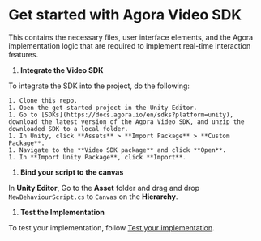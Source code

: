 # Get started with Agora Video SDK

This contains the necessary files, user interface elements, and the Agora implementation logic that are required to implement real-time interaction features.

1. **Integrate the Video SDK**

To integrate the SDK into the project, do the following:

    1. Clone this repo.
    1. Open the get-started project in the Unity Editor.
    1. Go to [SDKs](https://docs.agora.io/en/sdks?platform=unity), download the latest version of the Agora Video SDK, and unzip the downloaded SDK to a local folder.
    1. In Unity, click **Assets** > **Import Package** > **Custom Package**.
    1. Navigate to the **Video SDK package** and click **Open**.
    1. In **Import Unity Package**, click **Import**.

1. **Bind your script to the canvas**

In **Unity Editor**, Go to the **Asset** folder and drag and drop `NewBehaviourScript.cs` to `Canvas` on the **Hierarchy**.

1. **Test the Implementation**

To test your implementation, follow [Test your implementation](https://docs.agora.io/en/video-calling/get-started/get-started-sdk?platform=unity#test-your-implementation).